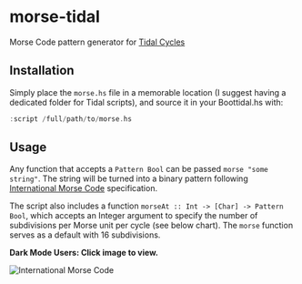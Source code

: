 # morse-tidal
Morse Code pattern generator for [Tidal Cycles](https://www.tidalcycles.org/)

## Installation

Simply place the `morse.hs` file in a memorable location (I suggest having a dedicated folder for Tidal scripts), and source it in your Boottidal.hs with:

```haskell
:script /full/path/to/morse.hs
```

## Usage

Any function that accepts a `Pattern Bool` can be passed `morse "some string"`. The string will be turned into a binary pattern following [International Morse Code](https://en.wikipedia.org/wiki/Morse_code) specification.

The script also includes a function `morseAt :: Int -> [Char] -> Pattern Bool`, which accepts an Integer argument to specify the number of subdivisions per Morse unit per cycle (see below chart). The `morse` function serves as a default with 16 subdivisions.

**Dark Mode Users: Click image to view.**

![International Morse Code](https://upload.wikimedia.org/wikipedia/commons/b/b5/International_Morse_Code.svg)
